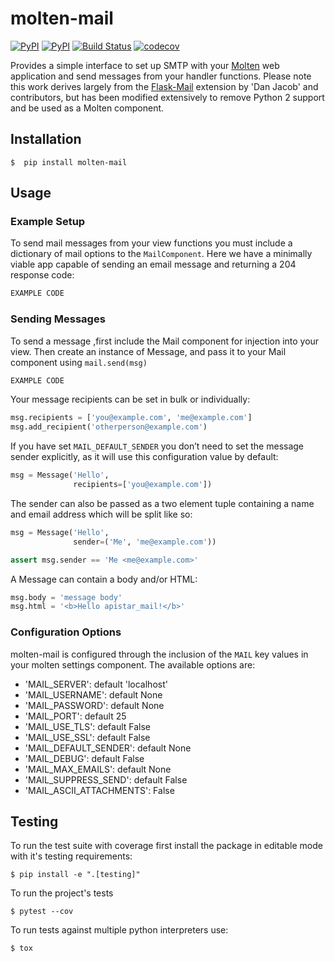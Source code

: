 # molten-mail

[![PyPI](https://img.shields.io/pypi/v/molten-mail.svg)](https://pypi.org/project/apistar-mail/)
[![PyPI](https://img.shields.io/pypi/pyversions/molten-mail.svg)](https://pypi.org/project/molten-mail/)
[![Build Status](https://travis-ci.org/androiddrew/molten-mail.svg?branch=master)](https://travis-ci.org/androiddrew/molten-mail)
[![codecov](https://codecov.io/gh/androiddrew/molten-mail/branch/master/graph/badge.svg)](https://codecov.io/gh/androiddrew/molten-mail)


Provides a simple interface to set up SMTP with your [Molten](https://github.com/Bogdanp/molten) web application and send messages from your handler functions. Please note this work derives largely from the [Flask-Mail](https://github.com/mattupstate/flask-mail) extension by 'Dan Jacob' and contributors, but has been modified extensively to remove Python 2 support and be used as a Molten component.


## Installation

`$  pip install molten-mail`

## Usage

### Example Setup

To send mail messages from your view functions you must include a dictionary of mail options to the `MailComponent`. Here we have a minimally viable app capable of sending an email message and returning a 204 response code:

```python
EXAMPLE CODE
```

### Sending Messages

To send a message ,first include the Mail component for injection into your view. Then create an instance of Message, and pass it to your Mail component using `mail.send(msg)`

```python
EXAMPLE CODE
```

Your message recipients can be set in bulk or individually:

```python
msg.recipients = ['you@example.com', 'me@example.com']
msg.add_recipient('otherperson@example.com')
```

If you have set `MAIL_DEFAULT_SENDER` you don’t need to set the message sender explicitly, as it will use this configuration value by default:

```python
msg = Message('Hello',
              recipients=['you@example.com'])
```

The sender can also be passed as a two element tuple containing a name and email address which will be split like so:

```python
msg = Message('Hello',
              sender=('Me', 'me@example.com'))

assert msg.sender == 'Me <me@example.com>'
```

A Message can contain a body and/or HTML:

```python
msg.body = 'message body'
msg.html = '<b>Hello apistar_mail!</b>'
```

### Configuration Options

molten-mail is configured through the inclusion of the `MAIL` key values in your molten settings component. The available options are:

* 'MAIL_SERVER': default 'localhost'
* 'MAIL_USERNAME': default None
* 'MAIL_PASSWORD': default None
* 'MAIL_PORT': default 25
* 'MAIL_USE_TLS': default False
* 'MAIL_USE_SSL': default False
* 'MAIL_DEFAULT_SENDER': default None
* 'MAIL_DEBUG': default False
* 'MAIL_MAX_EMAILS': default None
* 'MAIL_SUPPRESS_SEND': default False
* 'MAIL_ASCII_ATTACHMENTS': False


## Testing

To run the test suite with coverage first install the package in editable mode with it's testing requirements:

`$ pip install -e ".[testing]"`

To run the project's tests

`$ pytest --cov`

To run tests against multiple python interpreters use:

`$ tox`
